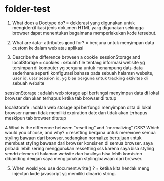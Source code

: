 # folder-test
1. What does a Doctype do? = deklerasi yang digunakan untuk mengidentifikasi jenis dokumen HTML yang digunakan sehingga browser dapat menentukan bagaimana memperlakukan kode tersebut.

2. What are data- attributes good for? = berguna untuk menyimpan data custom ke dalam web atau aplikasi

3.  Describe the difference between a cookie, sessionStorage and localStorage = 
    cookies : sebuah file tentang informasi website yg tersimpan di komputer yg berguna untuk menampung data-data sederhana seperti konfigurasi bahasa pada sebuah halaman website, user id, user session id, yg bisa berguna untuk tracking aktivitas di sebuah website
   
   sessionStorage : adalah web storage api berfungsi menyimpan data di lokal browser dan akan terhapus ketika tab browser di tutup
    
   localstorafe : adalah web storage api berfungsi menyimpan data di lokal browser namun tidak memiliki expiration date dan tidak akan terhapus meskipun tab browser ditutup
 
 4.What is the difference between “resetting” and “normalizing” CSS? Which would you choose, and why? =
    resetting berguna untuk meremove semua styling bawaan dari browser, sedangkan normalize bertujuan untuk membuat styling bawaan dari browser konsisten di semua browser. saya pribadi lebih sering menggunakan ressetting css karena saya bisa styling sendri elemen di halaman website dan hasilnya bisa lebih konsisten dibanding dengan saya menggunakan styling bawaan dari browser.
    
5. When would you use document.write() ? = ketika kita hendak meng injectan kode javascript yg memiliki dinamic string. 
    
